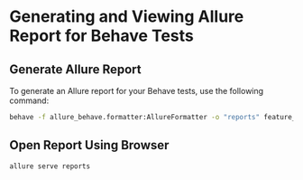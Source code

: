 # Generating and Viewing Allure Report for Behave Tests

## Generate Allure Report

To generate an Allure report for your Behave tests, use the following command:

```bash
behave -f allure_behave.formatter:AllureFormatter -o "reports" feature_file
```

## Open Report Using Browser

```powershell
allure serve reports
```